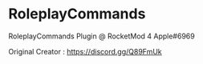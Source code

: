 # RoleplayCommands
RoleplayCommands Plugin @ RocketMod 4
Apple#6969

Original Creator : https://discord.gg/Q89FmUk